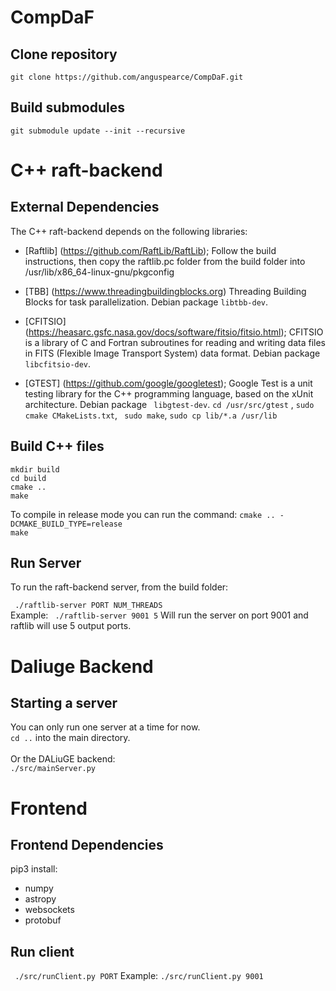 # CompDaF

## Clone repository 
```git clone https://github.com/anguspearce/CompDaF.git```

## Build submodules
```git submodule update --init --recursive ```

# C++ raft-backend

## External Dependencies
The C++ raft-backend depends on the following libraries:
* [Raftlib] (https://github.com/RaftLib/RaftLib); Follow the build instructions, then copy the raftlib.pc folder from the build folder into /usr/lib/x86_64-linux-gnu/pkgconfig

* [TBB] (https://www.threadingbuildingblocks.org) Threading Building Blocks for task parallelization. Debian package `libtbb-dev`.

* [CFITSIO] (https://heasarc.gsfc.nasa.gov/docs/software/fitsio/fitsio.html); CFITSIO is a library of C and Fortran subroutines for reading and writing data files in FITS (Flexible Image Transport System) data format. Debian package `libcfitsio-dev`.

* [GTEST] (https://github.com/google/googletest); Google Test is a unit testing library for the C++ programming language, based on the xUnit architecture. Debian package ` libgtest-dev`. `cd /usr/src/gtest` , `sudo cmake CMakeLists.txt`, ` sudo make`, `sudo cp lib/*.a /usr/lib`

## Build C++ files
``` mkdir build ``` <br /> 
``` cd build ``` <br />
``` cmake .. ``` <br /> 
``` make ``` 

To compile in release mode you can run the command:
``` cmake .. -DCMAKE_BUILD_TYPE=release ``` <br /> 
``` make ``` 

## Run Server
To run the raft-backend server, from the build folder:

``` ./raftlib-server PORT NUM_THREADS``` <br />
Example:
``` ./raftlib-server 9001 5```
Will run the server on port 9001 and raftlib will use 5 output ports.

# Daliuge Backend
## Starting a server
You can only run one server at a time for now.<br />
```cd ..``` into the main directory. <br /><br />
Or the DALiuGE backend:<br />
``` ./src/mainServer.py ``` 

# Frontend
## Frontend Dependencies
pip3 install:
* numpy
* astropy
* websockets
* protobuf

## Run client
``` ./src/runClient.py PORT```
Example:
``` ./src/runClient.py 9001 ```

